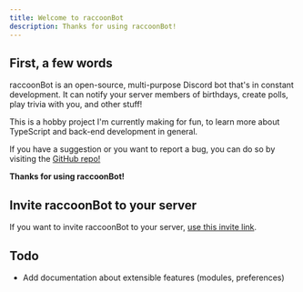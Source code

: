 ```yaml
---
title: Welcome to raccoonBot
description: Thanks for using raccoonBot!
---
```

## First, a few words
raccoonBot is an open-source, multi-purpose Discord bot that's in constant development. It can notify your server members of birthdays, create polls, play trivia with you, and other stuff!

This is a hobby project I'm currently making
for fun, to learn more about TypeScript and back-end development in general.

If you have a suggestion or you want to report a bug, you can do so by
visiting the [GitHub repo!](https://github.com/MiguelHigueraDev/raccoonBot-ts)

**Thanks for using raccoonBot!**

## Invite raccoonBot to your server

If you want to invite raccoonBot to your server, [use this invite link](https://discord.com/api/oauth2/authorize?client_id=1187055317209587832&permissions=379968&scope=applications.commands+bot).

## Todo

- Add documentation about extensible features (modules, preferences)

